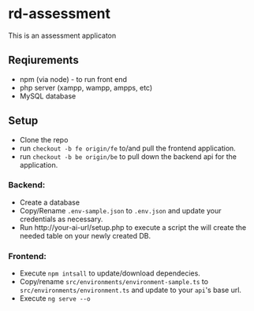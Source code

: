 # rd-assessment
This is an assessment applicaton
## Reqiurements
- npm (via node) - to run front end
- php server (xampp, wampp, ampps, etc)
- MySQL database

## Setup

- Clone the repo
- run `checkout -b fe origin/fe` to/and pull the frontend application.
- run `checkout -b be origin/be` to pull down the backend api for the application.

### Backend:
- Create a database
- Copy/Rename `.env-sample.json` to `.env.json` and update your credentials as necessary.
- Run http://your-ai-url/setup.php to execute a script the will create the needed table on your newly created DB.
### Frontend:
- Execute `npm intsall` to update/download dependecies. 
- Copy/rename `src/environments/environment-sample.ts` to `src/environments/environment.ts` and update to your `api`'s base url. 
- Execute `ng serve --o`
